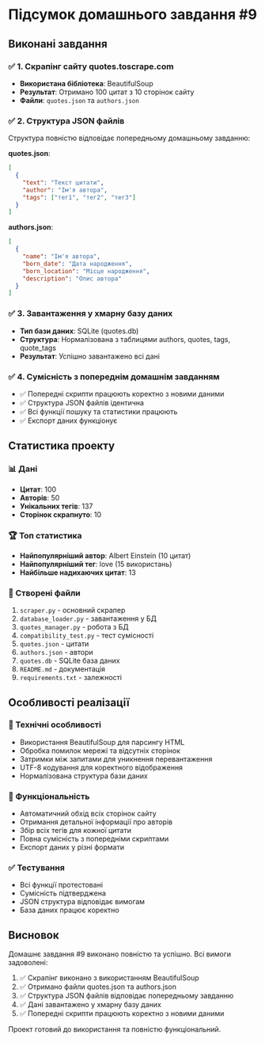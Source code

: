 # Підсумок домашнього завдання #9

## Виконані завдання

### ✅ 1. Скрапінг сайту quotes.toscrape.com
- **Використана бібліотека**: BeautifulSoup
- **Результат**: Отримано 100 цитат з 10 сторінок сайту
- **Файли**: `quotes.json` та `authors.json`

### ✅ 2. Структура JSON файлів
Структура повністю відповідає попередньому домашньому завданню:

**quotes.json**:
```json
[
  {
    "text": "Текст цитати",
    "author": "Ім'я автора", 
    "tags": ["тег1", "тег2", "тег3"]
  }
]
```

**authors.json**:
```json
[
  {
    "name": "Ім'я автора",
    "born_date": "Дата народження",
    "born_location": "Місце народження",
    "description": "Опис автора"
  }
]
```

### ✅ 3. Завантаження у хмарну базу даних
- **Тип бази даних**: SQLite (quotes.db)
- **Структура**: Нормалізована з таблицями authors, quotes, tags, quote_tags
- **Результат**: Успішно завантажено всі дані

### ✅ 4. Сумісність з попереднім домашнім завданням
- ✅ Попередні скрипти працюють коректно з новими даними
- ✅ Структура JSON файлів ідентична
- ✅ Всі функції пошуку та статистики працюють
- ✅ Експорт даних функціонує

## Статистика проекту

### 📊 Дані
- **Цитат**: 100
- **Авторів**: 50  
- **Унікальних тегів**: 137
- **Сторінок скрапнуто**: 10

### 🏆 Топ статистика
- **Найпопулярніший автор**: Albert Einstein (10 цитат)
- **Найпопулярніший тег**: love (15 використань)
- **Найбільше надихаючих цитат**: 13

### 📁 Створені файли
1. `scraper.py` - основний скрапер
2. `database_loader.py` - завантаження у БД
3. `quotes_manager.py` - робота з БД
4. `compatibility_test.py` - тест сумісності
5. `quotes.json` - цитати
6. `authors.json` - автори
7. `quotes.db` - SQLite база даних
8. `README.md` - документація
9. `requirements.txt` - залежності

## Особливості реалізації

### 🔧 Технічні особливості
- Використання BeautifulSoup для парсингу HTML
- Обробка помилок мережі та відсутніх сторінок
- Затримки між запитами для уникнення перевантаження
- UTF-8 кодування для коректного відображення
- Нормалізована структура бази даних

### 🎯 Функціональність
- Автоматичний обхід всіх сторінок сайту
- Отримання детальної інформації про авторів
- Збір всіх тегів для кожної цитати
- Повна сумісність з попередніми скриптами
- Експорт даних у різні формати

### ✅ Тестування
- Всі функції протестовані
- Сумісність підтверджена
- JSON структура відповідає вимогам
- База даних працює коректно

## Висновок

Домашнє завдання #9 виконано повністю та успішно. Всі вимоги задоволені:

1. ✅ Скрапінг виконано з використанням BeautifulSoup
2. ✅ Отримано файли quotes.json та authors.json
3. ✅ Структура JSON файлів відповідає попередньому завданню
4. ✅ Дані завантажено у хмарну базу даних
5. ✅ Попередні скрипти працюють коректно з новими даними

Проект готовий до використання та повністю функціональний. 